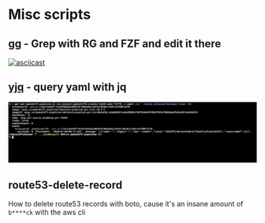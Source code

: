 # Misc scripts

## [gg](gg) - Grep with RG and FZF and edit it there

[![asciicast](https://asciinema.org/a/LbgR8IcB8iRMOpTTBVcccYaDK.svg)](https://asciinema.org/a/LbgR8IcB8iRMOpTTBVcccYaDK)

## [yjq](gg) - query yaml with jq

![yjq](.shots/yjq.png)

## route53-delete-record

How to delete route53 records with boto, cause it's an insane amount of `b****ck` with the aws cli
